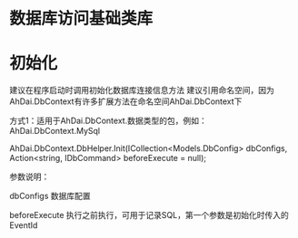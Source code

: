# 数据库访问基础类库

# 初始化
建议在程序启动时调用初始化数据库连接信息方法
建议引用命名空间，因为AhDai.DbContext有许多扩展方法在命名空间AhDai.DbContext下

方式1：适用于AhDai.DbContext.数据类型的包，例如：AhDai.DbContext.MySql

AhDai.DbContext.DbHelper.Init(ICollection<Models.DbConfig> dbConfigs, Action<string, IDbCommand> beforeExecute = null);

参数说明：

dbConfigs 数据库配置

beforeExecute 执行之前执行，可用于记录SQL，第一个参数是初始化时传入的EventId
